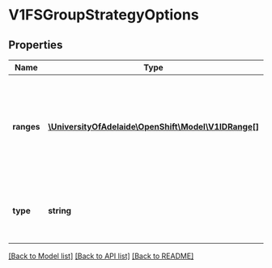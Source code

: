 # V1FSGroupStrategyOptions

## Properties
Name | Type | Description | Notes
------------ | ------------- | ------------- | -------------
**ranges** | [**\UniversityOfAdelaide\OpenShift\Model\V1IDRange[]**](V1IDRange.md) | Ranges are the allowed ranges of fs groups.  If you would like to force a single fs group then supply a single range with the same start and end. | [optional] 
**type** | **string** | Type is the strategy that will dictate what FSGroup is used in the SecurityContext. | [optional] 

[[Back to Model list]](../README.md#documentation-for-models) [[Back to API list]](../README.md#documentation-for-api-endpoints) [[Back to README]](../README.md)


